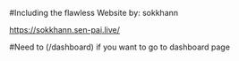 #Including the flawless Website by: sokkhann




https://sokkhann.sen-pai.live/




#Need to (/dashboard) if you want to go to dashboard page

